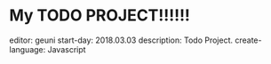 My TODO PROJECT!!!!!! 
=============
editor:			geuni
start-day:		2018.03.03
description:		Todo Project.
create-language:	Javascript
